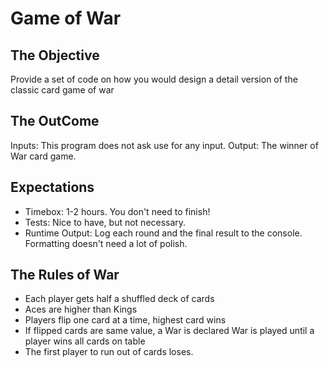 # Game of War

## The Objective
Provide a set of code on how you would design a
detail version of the classic card game of war

## The OutCome
Inputs: This program does not ask use for any input.
Output: The winner of War card game.

## Expectations
* Timebox: 1-2 hours. You don't need to finish!
* Tests: Nice to have, but not necessary. 
* Runtime Output: Log each round and the final result 
to the console. Formatting doesn't need a lot of
polish.

## The Rules of War
* Each player gets half a shuffled deck of cards
* Aces are higher than Kings
* Players flip one card at a time, highest card wins
* If flipped cards are same value, a War is declared
War is played until a player wins all cards on table
* The first player to run out of cards loses.
